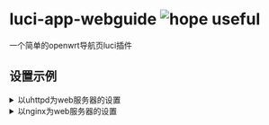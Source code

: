 <!--
 * @Description: Editor's info in the top of the file
 * @Author: p1ay8y3ar
 * @Date: 2021-10-10 23:45:54
 * @LastEditor: p1ay8y3ar
 * @LastEditTime: 2021-10-13 00:48:49
 * @Email: p1ay8y3ar@gmail.com
-->
# luci-app-webguide ![hope useful](https://visitor-badge.glitch.me/badge?page_id=luci-app-webguide)
一个简单的openwrt导航页luci插件 

## 设置示例

<details>
<summary>以uhttpd为web服务器的设置</summary>
   
   
1. web服务器uhttpd设置
   uhttpd添加一个新的web服务,示例配置如下图所示：
   **基本设置**只需要设置http端口
   ![](./imgs/uhttpd1.png)
   **高级设置**文档根目录一定设置为`/www/webguide`
   ![](./imgs/uhttpd2.png)
   保存修改后**重启**.
    推荐使用80端口,可先行修改MIAN的端口为其他端口

2. [下载](https://github.com/p1ay8y3ar/luci-app-webguide/releases)并上传插件到op安装,如果服务栏目没有出现`WebGuide`,请尝试重启op或者删一下LuCi缓存`rm -rf /tmp/luci-*`.
3. **WebGuide**配置
   配置界面如下
   ![](./imgs/webguide1.png)
   url要填写完整的协议，比如`https://www.baidu.com`
   主要是图标文件的设置:推荐使用阿里巴巴旗下的[iconfont](https://www.iconfont.cn/)
    选中心仪的图标
    ![](./imgs/webguide2.png)

    复制svg代码粘贴到设置界面即可
    ![](./imgs/webguide3.png)
    
    底部和主页都至少配置一个,大概的显示效果如下:
    ![](./imgs/webguide4.png)

html页面来自[nas-home-page](https://github.com/blqw/nas-home-page),再次感谢！

</details>

<details>
<summary>以nginx为web服务器的设置</summary>
   
   
示例openwrt:[kiddin9版本的op](https://github.com/kiddin9/OpenWrt_x86-r2s-r4s)
   
1. [下载](https://github.com/p1ay8y3ar/luci-app-webguide/releases)并上传插件到op安装,安装成功之后使用终端删除一下luci缓存  `rm -rf /tmp/luci-*`. 
2. nginx设置
   - `vim /etc/config/nginx` 把80改成81，这样访问路由器后台就是`x.x.x.x:81`, 运行命令`/etc/init.d/nginx reload` 重载配置文件，`/etc/init.d/nginx restart`重启nginx
   - cd 到 `/www`目录,依次运行 `mv index.html index.html.old`, `ln -s /www/webguide/index.html index.html`,`ln -s /www/webguide/index.js index.js`
   - 安装python3，依次运行`opkg install python3-base`,`opkg install python3-pip`
   - 添加一个nginx的配置文件, `cd /etc/nginx/conf.d`,新建一个配置文件，比如叫`guide.conf`,复制下面内容 
   ```
   server {
    
    listen 80;
    listen [::]:80;
    server_name  _;
    charset utf-8;
    location / {
        root /www/webguide;
        index index.html;
        autoindex on;
        autoindex_exact_size off;
        autoindex_localtime on;
        add_header Cache-Control no-store;
        }
   }
   ```
   
   保存后运行`/etc/init.d/nginx reload` 和 `/etc/init.d/nginx restart`
   
   
   WebGuide配置见 *以uhttpd为web服务器的设置* 部分
</details>

